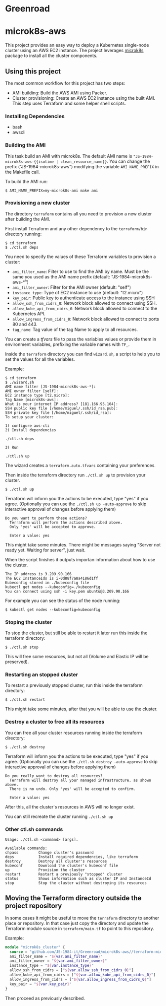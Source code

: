 # Greenroad


# microk8s-aws

This project provides an easy way to deploy a Kubernetes single-node cluster using an AWS EC2 instance. The project leverages [microk8s](http://microk8s.io) package to install all the cluster components.

## Using this project

The most common workflow for this project has two steps:

* AMI building: Build the AWS AMI using Packer.
* Cluster provisioning: Create an AWS EC2 instance using the built AMI. This step uses Terraform and some helper shell scripts.

### Installing Dependencies

* bash
* awscli

### Building the AMI

This task build an AMI with microk8s. The default AMI name is `"JS-1984-microk8s-aws-{{isotime | clean_resource_name}}`.
You can change the prefix ("JS-1984-microk8s-aws") modifying the variable `AMI_NAME_PREFIX` in the Makefile call.

To build the AMI run:

```console
$ AMI_NAME_PREFIX=my-microk8s-ami make ami
```

### Provisioning a new cluster

The directory `terraform` contains all you need to provision a new cluster after building the AMI.

First install Terraform and any other dependency to the `terraform/bin` directory running:

```console
$ cd terraform
$ ./ctl.sh deps
```

You need to specify the values of these Terraform variables to provision a cluster:

* `ami_filter_name`: Filter to use to find the AMI by name. Must be the same you used as the AMI name prefix (default: "JS-1984-microk8s-aws-*")
* `ami_filter_owner`: Filter for the AMI owner (default: "self")
* `instance_type`: Type of EC2 instance to use (default: "t2.micro")
* `key_pair`: Public key to authenticate access to the instance using SSH
* `allow_ssh_from_cidrs_0`: Network block allowed to connect using SSH.
* `allow_kube_api_from_cidrs_0`: Network block allowed to connect to the Kubernetes API.
* `allow_ingress_from_cidrs_0`: Network block allowed to connect to ports 80 and 443.
* `tag_name`: Tag value of the tag Name to apply to all resources.

You can create a *tfvars* file to pass the variables values or provide them in environment variables, prefixing the variable names with `TF_`.

Inside the `terraform` directory you can find `wizard.sh`, a script to help you to set the values for all the variables.

Example:
```console
$ cd terraform
$ ./wizard.sh
AMI name filter [JS-1984-microk8s-aws-*]: 
AMI owner filter [self]: 
EC2 instance type [t2.micro]: 
Tag Name [microk8s-aws]: 
What is your internet IP address? [181.166.95.104]: 
SSH public key file [/home/miguel/.ssh/id_rsa.pub]: 
SSH private key file [/home/miguel/.ssh/id_rsa]: 
To setup your cluster:

1) configure aws-cli
2) Install dependencies

./ctl.sh deps

3) Run

./ctl.sh up

```

The wizard creates a `terraform.auto.tfvars` containing your preferences.

Then inside the terraform directory run `./ctl.sh up` to provision your cluster.

```console
$ ./ctl.sh up
```

Terraform will inform you the actions to be executed, type "yes" if you agree. (Optionally you can use the `./ctl.sh up -auto-approve` to skip interactive approval of changes before applying them)

```console
Do you want to perform these actions?
  Terraform will perform the actions described above.
  Only 'yes' will be accepted to approve.

  Enter a value: yes
```

This might take some minutes. There might be messages saying "Server not ready yet. Waiting for server", just wait.

When the script finishes it outputs importan information about how to use the cluster.

```console
The IP address is 3.209.90.166
The EC2 InstanceIds is i-0d88f7a8a4186d1ff
Kubeconfig stored in ./kubeconfig file
kubectl get nodes --kubeconfig=./kubeconfig
You can connect using ssh -i key.pem ubuntu@3.209.90.166
```

For example you can see the status of the node running:

```console
$ kubectl get nodes --kubeconfig=kubeconfig
```

### Stoping the cluster

To stop the cluster, but still be able to restart it later run this inside the terraform directory:

```console
$ ./ctl.sh stop
```

This will free some resources, but not all (Volume and Elastic IP will be preserved).

### Restarting an stopped cluster

To restart a previously stopped cluster, run this inside the terraform directory:

```console
$ ./ctl.sh restart
```

This might take some minutes, after that you will be able to use the cluster.


### Destroy a cluster to free all its resources

You can free all your cluster resources running inside the terraform directory:

```console
$ ./ctl.sh destroy
```

Terraform will inform you the actions to be executed, type "yes" if you agree.  (Optionally you can use the `./ctl.sh destroy -auto-approve` to skip interactive approval of changes before applying them)

```console
Do you really want to destroy all resources?
  Terraform will destroy all your managed infrastructure, as shown above.
  There is no undo. Only 'yes' will be accepted to confirm.

  Enter a value: yes
```

After this, all the cluster's resources in AWS will no longer exist.

You can still recreate the cluster running `./ctl.sh up`

### Other ctl.sh commands

```
Usage: ./ctl.sh <command> [args].

Available commands:
chpass         Change cluster's password
deps           Install required dependencies, like terraform
destroy        Destroy all cluster's resources
kubeconf       Download the cluster's kubeconf file
up             Provision the cluster
restart        Restart a previously "stopped" cluster
status         Shows information such as cluster IP and InstanceId
stop           Stop the cluster without destroying its resources
```

## Moving the Terraform directory outside the project repository

In some cases it might be useful to move the `terraform` directory to another place or repository. In that case just copy the directory and update the Terraform module source in `terraform/main.tf` to point to this repository.


Example:

```terraform
module "microk8s_cluster" {
  source = "github.com/JS-1984-it/Greenroad/microk8s-aws//terraform-microk8s-aws"
  ami_filter_name = "${var.ami_filter_name}"
  ami_filter_owner = "${var.ami_filter_owner}"
  instance_type = "${var.instance_type}"
  allow_ssh_from_cidrs = ["${var.allow_ssh_from_cidrs_0}"]
  allow_kube_api_from_cidrs = ["${var.allow_kube_api_from_cidrs_0}"]
  allow_ingress_from_cidrs = ["${var.allow_ingress_from_cidrs_0}"]
  key_pair = "${var.key_pair}"
}
```

Then proceed as previously described.
